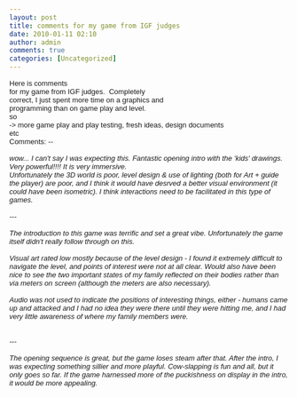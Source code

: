 ```yaml
---
layout: post
title: comments for my game from IGF judges
date: 2010-01-11 02:10
author: admin
comments: true
categories: [Uncategorized]
---
```

<span class="Apple-style-span" style="font-family: arial, sans-serif; font-size: 13px; border-collapse: collapse; -webkit-border-horizontal-spacing: 2px; -webkit-border-vertical-spacing: 2px; "> Here is <span class="Apple-style-span" style="border-collapse: separate; font-family: Arial; -webkit-border-horizontal-spacing: 0px; -webkit-border-vertical-spacing: 0px; white-space: pre; ">comments for my game from IGF judges. </span>  <span class="Apple-style-span"  style="font-family:Arial;"><span class="Apple-style-span" style="border-collapse: separate; white-space: pre; -webkit-border-horizontal-spacing: 0px; -webkit-border-vertical-spacing: 0px; ">Completely correct, I just spent more time on a graphics</span></span>  <span class="Apple-style-span"  style="font-family:Arial;"><span class="Apple-style-span" style="border-collapse: separate; white-space: pre; -webkit-border-horizontal-spacing: 0px; -webkit-border-vertical-spacing: 0px;">and programming than on game play and level. </span></span>  <span class="Apple-style-span"  style="font-family:Arial;"><span class="Apple-style-span" style="border-collapse: separate; white-space: pre; -webkit-border-horizontal-spacing: 0px; -webkit-border-vertical-spacing: 0px;"><br /></span></span>  <span class="Apple-style-span"  style="font-family:Arial;"><span class="Apple-style-span" style="border-collapse: separate; white-space: pre; -webkit-border-horizontal-spacing: 0px; -webkit-border-vertical-spacing: 0px;">so -> more game play and play testing, fresh ideas, design documents etc</span></span>  <br />  Comments: <i>--<br /><br />wow... I can't say I was expecting this. Fantastic opening intro with the 'kids' drawings. Very powerful!!!! It is very immersive.<br />Unfortunately the 3D world is poor, level design &amp; use of lighting (both for Art + guide the player) are poor, and I think it would have desrved a better visual environment (it could have been isometric). I think interactions need to be facilitated in this type of games.<br /><br />---<br /><br />The introduction to this game was terrific and set a great vibe. Unfortunately the game itself didn't really follow through on this.<br /><br />Visual art rated low mostly because of the level design - I found it extremely difficult to navigate the level, and points of interest were not at all clear. Would also have been nice to see the two important states of my family reflected on their bodies rather than via meters on screen (although the meters are also necessary).<br /><br />Audio was not used to indicate the positions of interesting things, either - humans came up and attacked and I had no idea they were there until they were hitting me, and I had very little awareness of where my family members were.<br /><br /><br />---<br /><br />The opening sequence is great, but the game loses steam after that. After the intro, I was expecting something sillier and more playful. Cow-slapping is fun and all, but it only goes so far. If the game harnessed more of the puckishness on display in the intro, it would be more appealing.</i></span>
